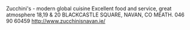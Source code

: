 Zucchini's - modern global cuisine
Excellent food and service, great atmosphere
18,19 & 20 BLACKCASTLE SQUARE, NAVAN, CO MEATH.
046 90 60459
http://www.zucchinisnavan.ie/